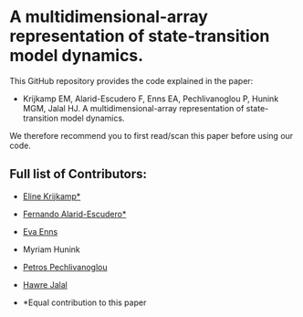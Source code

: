 # A multidimensional-array representation of state-transition model dynamics.
This GitHub repository provides the code explained in the paper: 

- Krijkamp EM, Alarid-Escudero F, Enns EA, Pechlivanoglou P, Hunink MGM, Jalal HJ. A multidimensional-array representation of state-transition model dynamics.

We therefore recommend you to first read/scan this paper before using our code. 

## Full list of Contributors:

  * [Eline Krijkamp*](https://github.com/krijkamp) 

  * [Fernando Alarid-Escudero*](https://github.com/feralaes)

  * [Eva Enns](https://github.com/evaenns)
 
  * Myriam Hunink 

  * [Petros Pechlivanoglou](https://github.com/ppehli)
  
  * [Hawre Jalal](https://github.com/hjalal)

  
 * *Equal contribution to this paper

